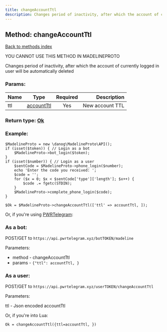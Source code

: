 ```yaml
---
title: changeAccountTtl
description: Changes period of inactivity, after which the account of currently logged in user will be automatically deleted
---
```

## Method: changeAccountTtl  
[Back to methods index](index.md)


YOU CANNOT USE THIS METHOD IN MADELINEPROTO


Changes period of inactivity, after which the account of currently logged in user will be automatically deleted

### Params:

| Name     |    Type       | Required | Description |
|----------|:-------------:|:--------:|------------:|
|ttl|[accountTtl](../types/accountTtl.md) | Yes|New account TTL|


### Return type: [Ok](../types/Ok.md)

### Example:


```
$MadelineProto = new \danog\MadelineProto\API();
if (isset($token)) { // Login as a bot
    $MadelineProto->bot_login($token);
}
if (isset($number)) { // Login as a user
    $sentCode = $MadelineProto->phone_login($number);
    echo 'Enter the code you received: ';
    $code = '';
    for ($x = 0; $x < $sentCode['type']['length']; $x++) {
        $code .= fgetc(STDIN);
    }
    $MadelineProto->complete_phone_login($code);
}

$Ok = $MadelineProto->changeAccountTtl(['ttl' => accountTtl, ]);
```

Or, if you're using [PWRTelegram](https://pwrtelegram.xyz):

### As a bot:

POST/GET to `https://api.pwrtelegram.xyz/botTOKEN/madeline`

Parameters:

* method - changeAccountTtl
* params - `{"ttl": accountTtl, }`



### As a user:

POST/GET to `https://api.pwrtelegram.xyz/userTOKEN/changeAccountTtl`

Parameters:

ttl - Json encoded accountTtl



Or, if you're into Lua:

```
Ok = changeAccountTtl({ttl=accountTtl, })
```

